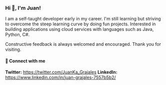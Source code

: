 ### Hi 👋, I'm Juan!

I am a self-taught developer early in my career. I'm still learning but striving to overcome the steep learning curve by doing fun projects. Interested in building applications using cloud services with languages such as Java, Python, C#. 

Constructive feedback is always welcomed and encouraged.
Thank you for visiting.

#### :iphone: Connect with me
**Twitter:** https://twitter.com/JuanKa_Grajales                                                                                                                       **LinkedIn:** https://www.linkedin.com/in/juan-grajales-7557b5b2/

<!--
**JuansonGrajales/JuansonGrajales** is a ✨ _special_ ✨ repository because its `README.md` (this file) appears on your GitHub profile.

Here are some ideas to get you started:

- 🔭 I’m currently working on ...
- 🌱 I’m currently learning ...
- 👯 I’m looking to collaborate on ...
- 🤔 I’m looking for help with ...
- 💬 Ask me about ...
- 📫 How to reach me: ...
- 😄 Pronouns: ...
- ⚡ Fun fact: ...
-->
